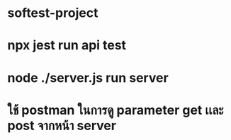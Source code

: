 # softest-project
# npx jest           run api test
# node ./server.js   run server
# ใช้ postman ในการดู parameter get เเละ post จากหน้า server